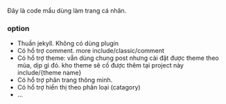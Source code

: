 Đây là code mẩu dùng làm trang cá nhân.
<!--more-->
### option
* Thuần jekyll. Không có dùng plugin
* Có hổ trợ comment. more include/classic/comment
* Có hổ trợ theme: vẫn dùng chung post nhưng cài đặt được theme theo mùa, dịp gì đó. kho theme sẽ cố được thêm tại project này include/{theme name}
* Có hổ trợ phân trang thông minh.
* Có hổ trợ hiển thị theo phân loại (catagory)
* ...